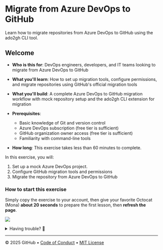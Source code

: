 # Migrate from Azure DevOps to GitHub

Learn how to migrate repositories from Azure DevOps to GitHub using the ado2gh CLI tool.

## Welcome

- **Who is this for**: DevOps engineers, developers, and IT teams looking to migrate from Azure DevOps to GitHub
- **What you'll learn**: How to set up migration tools, configure permissions, and migrate repositories using GitHub's official migration tools
- **What you'll build**: A complete Azure DevOps to GitHub migration workflow with mock repository setup and the ado2gh CLI extension for migration
- **Prerequisites**:

  - Basic knowledge of Git and version control
  - Azure DevOps subscription (free tier is sufficient)
  - GitHub organization owner access (free tier is sufficient)
  - Familiarity with command-line tools

- **How long**: This exercise takes less than 60 minutes to complete.

In this exercise, you will:

1. Set up a mock Azure DevOps project.
1. Configure GitHub migration tools and permissions
1. Migrate the repository from Azure DevOps to GitHub

### How to start this exercise

Simply copy the exercise to your account, then give your favorite Octocat (Mona) **about 20 seconds** to prepare the first lesson, then **refresh the page**.

<!--  Exercise template for Azure DevOps to GitHub migration -->

[![](https://img.shields.io/badge/Copy%20Exercise-%E2%86%92-1f883d?style=for-the-badge&logo=github&labelColor=197935)](https://github.com/new?template_owner=skills-dev&template_name=migrate-from-ado&owner=%40me&name=skills-migrate-from-ado&description=Exercise:+Migrate+from+Azure+DevOps+to+GitHub&visibility=public)

<details>
<summary>Having trouble? 🤷</summary><br/>

When copying the exercise, we recommend the following settings:

- For owner, choose your personal account or an organization to host the repository.

- We recommend creating a public repository, since private repositories will use Actions minutes.

If the exercise isn't ready in 20 seconds, please check the [Actions](../../actions) tab.

- Check to see if a job is running. Sometimes it simply takes a bit longer.

- If the page shows a failed job, please submit an issue. Nice, you found a bug! 🐛

</details>

---

&copy; 2025 GitHub &bull; [Code of Conduct](https://www.contributor-covenant.org/version/2/1/code_of_conduct/code_of_conduct.md) &bull; [MIT License](https://gh.io/mit)

